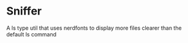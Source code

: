 # Sniffer
A ls type util that uses nerdfonts to display more files clearer than the default ls command

